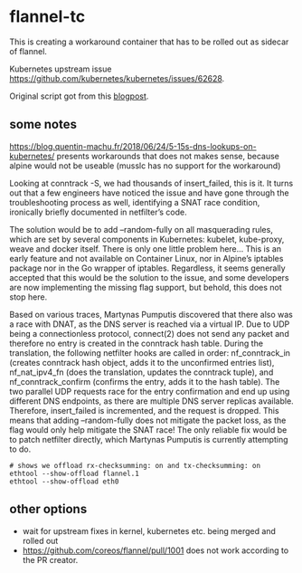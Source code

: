 # flannel-tc

This is creating a workaround container that has to be rolled out as
sidecar of flannel.

Kubernetes upstream issue
https://github.com/kubernetes/kubernetes/issues/62628.

Original script got from this [blogpost](https://blog.quentin-machu.fr/2018/06/24/5-15s-dns-lookups-on-kubernetes/).

## some notes

https://blog.quentin-machu.fr/2018/06/24/5-15s-dns-lookups-on-kubernetes/
presents workarounds that does not makes sense, because alpine would
not be useable (musslc has no support for the workaround)

Looking at conntrack -S, we had thousands of insert_failed, this is
it. It turns out that a few engineers have noticed the issue and have
gone through the troubleshooting process as well, identifying a SNAT
race condition, ironically briefly documented in netfilter’s code.

The solution would be to add –random-fully on all masquerading rules,
which are set by several components in Kubernetes: kubelet,
kube-proxy, weave and docker itself. There is only one little problem
here… This is an early feature and not available on Container Linux,
nor in Alpine’s iptables package nor in the Go wrapper of
iptables. Regardless, it seems generally accepted that this would be
the solution to the issue, and some developers are now implementing
the missing flag support, but behold, this does not stop here.

Based on various traces, Martynas Pumputis discovered that there also
was a race with DNAT, as the DNS server is reached via a virtual
IP. Due to UDP being a connectionless protocol, connect(2) does not
send any packet and therefore no entry is created in the conntrack
hash table. During the translation, the following netfilter hooks are
called in order: nf_conntrack_in (creates conntrack hash object, adds
it to the unconfirmed entries list), nf_nat_ipv4_fn (does the
translation, updates the conntrack tuple), and nf_conntrack_confirm
(confirms the entry, adds it to the hash table). The two parallel UDP
requests race for the entry confirmation and end up using different
DNS endpoints, as there are multiple DNS server replicas
available. Therefore, insert_failed is incremented, and the request is
dropped. This means that adding –random-fully does not mitigate the
packet loss, as the flag would only help mitigate the SNAT race! The
only reliable fix would be to patch netfilter directly, which Martynas
Pumputis is currently attempting to do.

    # shows we offload rx-checksumming: on and tx-checksumming: on
    ethtool --show-offload flannel.1
    ethtool --show-offload eth0


## other options

- wait for upstream fixes in kernel, kubernetes etc. being merged and rolled out
- https://github.com/coreos/flannel/pull/1001 does not work according to
the PR creator.
